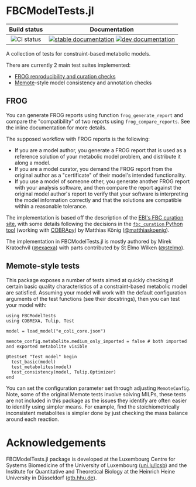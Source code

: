 # FBCModelTests.jl

| Build status | Documentation |
|:---:|:---:|
| ![CI status](https://github.com/LCSB-BioCore/FBCModelTests.jl/workflows/CI/badge.svg?branch=master) | [![stable documentation](https://img.shields.io/badge/docs-stable-blue)](https://lcsb-biocore.github.io/FBCModelTests.jl/) [![dev documentation](https://img.shields.io/badge/docs-dev-cyan)](https://lcsb-biocore.github.io/FBCModelTests.jl/dev) |

A collection of tests for constraint-based metabolic models.

There are currently 2 main test suites implemented:

- [FROG reproducibility and curation checks](https://www.ebi.ac.uk/biomodels/curation/fbc)
- [Memote](https://memote.readthedocs.io/)-style model consistency and annotation checks

## FROG

You can generate FROG reports using function `frog_generate_report` and compare
the "compatibility" of two reports using `frog_compare_reports`. See the inline
documentation for more details.

The supposed workflow with FROG reports is the following:
- If you are a model author, you generate a FROG report that is used as a
  reference solution of your metabolic model problem, and distribute it along a
  model.
- If you are a model curator, you demand the FROG report from the original
  author as a "certificate" of their model's intended functionality.
- If you use a model of someone other, you generate another FROG report with
  your analysis software, and then compare the report against the original
  model author's report to verify that your software is interpreting the model
  information correctly and that the solutions are compatible within a
  reasonable tolerance.

The implementation is based off the description of the [EBI's FBC curation
site](https://www.ebi.ac.uk/biomodels/curation/fbc), with some details
following the decisions in the [`fbc_curation` Python
tool](https://github.com/matthiaskoenig/fbc_curation) (working with [COBRApy](https://github.com/opencobra/cobrapy/)) by
Matthias König ([@matthiaskoenig](https://github.com/matthiaskoenig)).

The implementation in FBCModelTests.jl is mostly authored by
Mirek Kratochvíl ([@exaexa](https://github.com/exaexa))
with parts contributed by
St Elmo Wilken ([@stelmo](https://github.com/stelmo)).

## Memote-style tests

This package exposes a number of tests aimed at quickly checking if certain
basic quality characteristics of a constraint-based metabolic model are
satisfied. Assuming your model will work with the default configuration
arguments of the test functions (see their docstrings), then you can test your
model with:

```
using FBCModelTests
using COBREXA, Tulip, Test

model = load_model("e_coli_core.json")

memote_config.metabolite.medium_only_imported = false # both imported and exported metabolite visible

@testset "Test model" begin
  test_basic(model)
  test_metabolites(model)
  test_consistency(model, Tulip.Optimizer)
end
```
You can set the configuration parameter set through adjusting `MemoteConfig`.
Note, some of the original Memote tests involve solving MILPs, these tests are
not included in this package as the issues they identify are often easier to
identify using simpler means. For example, find the stoichiometrically
inconsistent metabolites is simpler done by just checking the mass balance
around each reaction.

# Acknowledgements

FBCModelTests.jl package is developed at the
Luxembourg Centre for Systems Biomedicine of the University of Luxembourg
([uni.lu/lcsb](https://wwwen.uni.lu/lcsb))
and the
Institute for Quantitative and Theoretical Biology
at the
Heinrich Heine University in Düsseldorf
([qtb.hhu.de](https://www.qtb.hhu.de/)).
